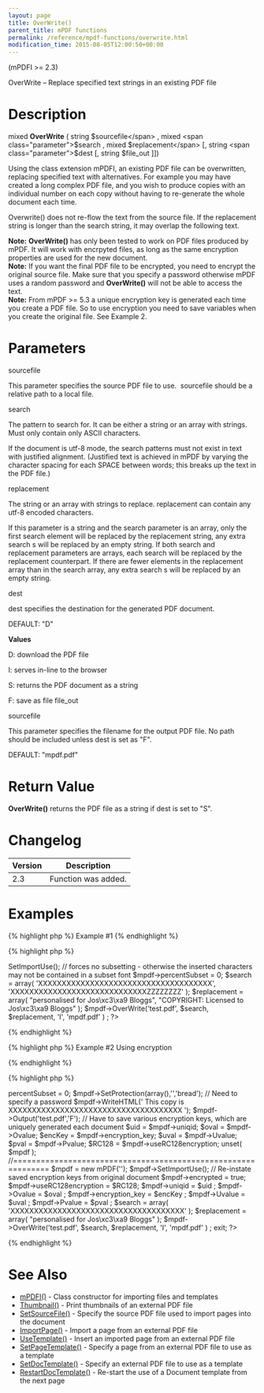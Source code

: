 ```yaml
---
layout: page
title: OverWrite()
parent_title: mPDF functions
permalink: /reference/mpdf-functions/overwrite.html
modification_time: 2015-08-05T12:00:50+00:00
---
```


(mPDFI &gt;= 2.3)

OverWrite – Replace specified text strings in an existing PDF file

# Description

mixed <b>OverWrite</b> ( string <span class="parameter">$sourcefile</span> , mixed <span class="parameter">$search</span> , mixed <span class="parameter">$replacement</span> [, string <span class="parameter">$dest</span> [, string <span class="parameter">$file_out</span> ]])

Using the class extension mPDFI, an existing PDF file can be overwritten, replacing specified text with alternatives. For example you may have created a long complex PDF file, and you wish to produce copies with an individual number on each copy without having to re-generate the whole document each time.

Overwrite() does not re-flow the text from the source file. If the <span class="parameter">replacement</span> string is longer than the <span class="parameter">search</span> string, it may overlap the following text.

<div class="alert alert-info" role="alert"><strong>Note:</strong> <b>OverWrite()</b> has only been tested to work on PDF files produced by mPDF. It will work with encrpyted files, as long as the same encryption properties are used for the new document.</div>

<div class="alert alert-info" role="alert"><strong>Note:</strong> If you want the final PDF file to be encrypted, you need to encrypt the original source file. Make sure that you specify a password otherwise mPDF uses a random password and <b>OverWrite()</b> will not be able to access the text.</div>

<div class="alert alert-info" role="alert"><strong>Note:</strong> From mPDF &gt;= 5.3 a unique encryption key is generated each time you create a PDF file. So to use encryption you need to save variables when you create the original file. See Example 2.</div>

# Parameters

<span class="parameter">sourcefile</span>

This parameter specifies the source PDF file to use.&nbsp; <span class="parameter">sourcefile</span> should be a relative path to a local file.

<span class="parameter">search</span>

The pattern to search for. It can be either a string or an array with strings. Must only contain only ASCII characters.

If the document is utf-8 mode, the search patterns must not exist in text with justified alignment. (Justified text is achieved in mPDF by varying the character spacing for each <span class="smallblock">SPACE</span> between words; this breaks up the text in the PDF file.)

<span class="parameter">replacement</span>

The string or an array with strings to replace. <span class="parameter">replacement</span> can contain any utf-8 encoded characters.

If this parameter is a string and the <span class="parameter">search</span> parameter is an array, only the first <span class="parameter">search</span> element will be replaced by the <span class="parameter">replacement</span> string, any extra <span class="parameter">search</span> s will be replaced by an empty string. If both <span class="parameter">search</span> and <span class="parameter">replacement</span> parameters are arrays, each <span class="parameter">search</span> will be replaced by the <span class="parameter">replacement</span> counterpart. If there are fewer elements in the <span class="parameter">replacement</span> array than in the <span class="parameter">search</span> array, any extra <span class="parameter">search</span> s will be replaced by an empty string.

<span class="parameter">dest</span>

<span class="parameter">dest</span> specifies the destination for the generated PDF document.

<span class="smallblock">DEFAULT</span>: "D"

<b>Values</b>

D: download the PDF file

I: serves in-line to the browser

S: returns the PDF document as a string

F: save as file <span class="parameter">file_out

</span>

<span class="parameter">sourcefile</span>

This parameter specifies the filename for the output PDF file. No path should be included unless <span class="parameter">dest</span> is set as "F".

<span class="smallblock">DEFAULT</span>: "mpdf.pdf"

# Return Value

<b>OverWrite()</b> returns the PDF file as a string if <span class="parameter">dest</span> is set to "S".

# Changelog

<table class="table"> <thead>
<tr> <th>Version</th><th>Description</th> </tr>
</thead> <tbody>
<tr>
<td>2.3</td>
<td>Function was added.</td>
</tr>
</tbody> </table>

# Examples

{% highlight php %}
Example #1
{% endhighlight %}

{% highlight php %}
<?php

include("// Require composer autoload
require_once __DIR__ . '/vendor/autoload.php';");

// Must set codepage (e.g. UTF-8 or Core fonts) the same as for original document

// The rest of the parameters do nothing

$mpdf = new mPDFI('');

$mpdf->SetImportUse();

// forces no subsetting - otherwise the inserted characters may not be contained in a subset font

$mpdf->percentSubset = 0;

$search = array(

        'XXXXXXXXXXXXXXXXXXXXXXXXXXXXXXXXXXXXX',

        'XXXXXXXXXXXXXXXXXXXXXXXXXXXXXZZZZZZZZ'

);

$replacement = array(

        "personalised for Jos\xc3\xa9 Bloggs",

        "COPYRIGHT: Licensed to Jos\xc3\xa9 Bloggs"

);

$mpdf->OverWrite('test.pdf', $search, $replacement, 'I', 'mpdf.pdf' ) ;

?>
{% endhighlight %}

{% highlight php %}
Example #2  Using encryption

{% endhighlight %}

{% highlight php %}
<?php

include("// Require composer autoload
require_once __DIR__ . '/vendor/autoload.php';");

$mpdf = new mPDF('');

$mpdf->percentSubset = 0;

$mpdf->SetProtection(array(),'','bread');   // Need to specify a password

$mpdf->WriteHTML('
This copy is XXXXXXXXXXXXXXXXXXXXXXXXXXXXXXXXXXXXX
');

$mpdf->Output('test.pdf','F');

    // Have to save various encryption keys, which are uniquely generated each document

    $uid = $mpdf->uniqid;

    $oval = $mpdf->Ovalue;

    $encKey = $mpdf->encryption_key;

    $uval = $mpdf->Uvalue;

    $pval = $mpdf->Pvalue;

    $RC128 = $mpdf->useRC128encryption;

unset( $mpdf );

//==============================================================

$mpdf = new mPDF('');

$mpdf->SetImportUse();

    // Re-instate saved encryption keys from original document

    $mpdf->encrypted = true;

    $mpdf->useRC128encryption = $RC128;

    $mpdf->uniqid = $uid ;

    $mpdf->Ovalue = $oval ;

    $mpdf->encryption_key = $encKey ;

    $mpdf->Uvalue = $uval ;

    $mpdf->Pvalue = $pval ;

$search = array(

        'XXXXXXXXXXXXXXXXXXXXXXXXXXXXXXXXXXXXX'

);

$replacement = array(

        "personalised for Jos\xc3\xa9 Bloggs"

);

$mpdf->OverWrite('test.pdf', $search, $replacement, 'I', 'mpdf.pdf' ) ;

exit;

?>
{% endhighlight %}

# See Also

<ul>
<li><a href="index4a46.html?tid=348">mPDFI()</a> - Class constructor for importing files and templates</li>
<li><a href="{{ "/reference/mpdf-functions/thumbnail.html" | prepend: site.baseurl }}">Thumbnail()</a> - Print thumbnails of an external PDF file</li>
<li><a href="{{ "/reference/mpdf-functions/setsourcefile.html" | prepend: site.baseurl }}">SetSourceFile()</a> - Specify the source PDF file used to import pages into the document</li>
<li><a href="{{ "/reference/mpdf-functions/importpage.html" | prepend: site.baseurl }}">ImportPage()</a> - Import a page from an external PDF file</li>
<li><a href="{{ "/reference/mpdf-functions/usetemplate.html" | prepend: site.baseurl }}">UseTemplate()</a> - Insert an imported page from an external PDF file</li>
<li><a href="{{ "/reference/mpdf-functions/setpagetemplate.html" | prepend: site.baseurl }}">SetPageTemplate()</a> - Specify a page from an external PDF file to use as a template</li>
<li><a href="{{ "/reference/mpdf-functions/setdoctemplate.html" | prepend: site.baseurl }}">SetDocTemplate()</a> - Specify an external PDF file to use as a template</li>
<li><a href="{{ "/reference/mpdf-functions/restartdoctemplate.html" | prepend: site.baseurl }}">RestartDocTemplate()</a> - Re-start the use of a Document template from the next page</li>
</ul>

